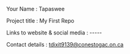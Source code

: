 Your Name : Tapaswee

Project title : My First Repo

Links to website & social media : -----

Contact details : tdixit9139@conestogac.on.ca
